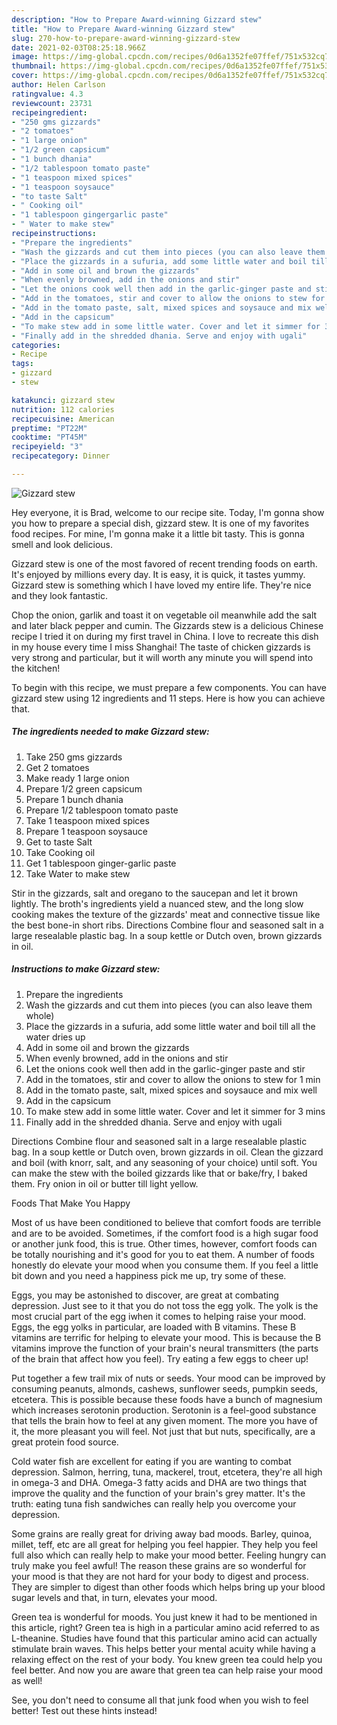 ```yaml
---
description: "How to Prepare Award-winning Gizzard stew"
title: "How to Prepare Award-winning Gizzard stew"
slug: 270-how-to-prepare-award-winning-gizzard-stew
date: 2021-02-03T08:25:18.966Z
image: https://img-global.cpcdn.com/recipes/0d6a1352fe07ffef/751x532cq70/gizzard-stew-recipe-main-photo.jpg
thumbnail: https://img-global.cpcdn.com/recipes/0d6a1352fe07ffef/751x532cq70/gizzard-stew-recipe-main-photo.jpg
cover: https://img-global.cpcdn.com/recipes/0d6a1352fe07ffef/751x532cq70/gizzard-stew-recipe-main-photo.jpg
author: Helen Carlson
ratingvalue: 4.3
reviewcount: 23731
recipeingredient:
- "250 gms gizzards"
- "2 tomatoes"
- "1 large onion"
- "1/2 green capsicum"
- "1 bunch dhania"
- "1/2 tablespoon tomato paste"
- "1 teaspoon mixed spices"
- "1 teaspoon soysauce"
- "to taste Salt"
- " Cooking oil"
- "1 tablespoon gingergarlic paste"
- " Water to make stew"
recipeinstructions:
- "Prepare the ingredients"
- "Wash the gizzards and cut them into pieces (you can also leave them whole)"
- "Place the gizzards in a sufuria, add some little water and boil till all the water dries up"
- "Add in some oil and brown the gizzards"
- "When evenly browned, add in the onions and stir"
- "Let the onions cook well then add in the garlic-ginger paste and stir"
- "Add in the tomatoes, stir and cover to allow the onions to stew for 1 min"
- "Add in the tomato paste, salt, mixed spices and soysauce and mix well"
- "Add in the capsicum"
- "To make stew add in some little water. Cover and let it simmer for 3 mins"
- "Finally add in the shredded dhania. Serve and enjoy with ugali"
categories:
- Recipe
tags:
- gizzard
- stew

katakunci: gizzard stew 
nutrition: 112 calories
recipecuisine: American
preptime: "PT22M"
cooktime: "PT45M"
recipeyield: "3"
recipecategory: Dinner

---
```



![Gizzard stew](https://img-global.cpcdn.com/recipes/0d6a1352fe07ffef/751x532cq70/gizzard-stew-recipe-main-photo.jpg)

Hey everyone, it is Brad, welcome to our recipe site. Today, I'm gonna show you how to prepare a special dish, gizzard stew. It is one of my favorites food recipes. For mine, I'm gonna make it a little bit tasty. This is gonna smell and look delicious.

Gizzard stew is one of the most favored of recent trending foods on earth. It's enjoyed by millions every day. It is easy, it is quick, it tastes yummy. Gizzard stew is something which I have loved my entire life. They're nice and they look fantastic.

Chop the onion, garlik and toast it on vegetable oil meanwhile add the salt and later black pepper and cumin. The Gizzards stew is a delicious Chinese recipe I tried it on during my first travel in China. I love to recreate this dish in my house every time I miss Shanghai! The taste of chicken gizzards is very strong and particular, but it will worth any minute you will spend into the kitchen!


To begin with this recipe, we must prepare a few components. You can have gizzard stew using 12 ingredients and 11 steps. Here is how you can achieve that.

<!--inarticleads1-->

##### The ingredients needed to make Gizzard stew:

1. Take 250 gms gizzards
1. Get 2 tomatoes
1. Make ready 1 large onion
1. Prepare 1/2 green capsicum
1. Prepare 1 bunch dhania
1. Prepare 1/2 tablespoon tomato paste
1. Take 1 teaspoon mixed spices
1. Prepare 1 teaspoon soysauce
1. Get to taste Salt
1. Take  Cooking oil
1. Get 1 tablespoon ginger-garlic paste
1. Take  Water to make stew


Stir in the gizzards, salt and oregano to the saucepan and let it brown lightly. The broth&#39;s ingredients yield a nuanced stew, and the long slow cooking makes the texture of the gizzards&#39; meat and connective tissue like the best bone-in short ribs. Directions Combine flour and seasoned salt in a large resealable plastic bag. In a soup kettle or Dutch oven, brown gizzards in oil. 

<!--inarticleads2-->

##### Instructions to make Gizzard stew:

1. Prepare the ingredients
1. Wash the gizzards and cut them into pieces (you can also leave them whole)
1. Place the gizzards in a sufuria, add some little water and boil till all the water dries up
1. Add in some oil and brown the gizzards
1. When evenly browned, add in the onions and stir
1. Let the onions cook well then add in the garlic-ginger paste and stir
1. Add in the tomatoes, stir and cover to allow the onions to stew for 1 min
1. Add in the tomato paste, salt, mixed spices and soysauce and mix well
1. Add in the capsicum
1. To make stew add in some little water. Cover and let it simmer for 3 mins
1. Finally add in the shredded dhania. Serve and enjoy with ugali


Directions Combine flour and seasoned salt in a large resealable plastic bag. In a soup kettle or Dutch oven, brown gizzards in oil. Clean the gizzard and boil (with knorr, salt, and any seasoning of your choice) until soft. You can make the stew with the boiled gizzards like that or bake/fry, I baked them. Fry onion in oil or butter till light yellow. 

Foods That Make You Happy


Most of us have been conditioned to believe that comfort foods are terrible and are to be avoided. Sometimes, if the comfort food is a high sugar food or another junk food, this is true. Other times, however, comfort foods can be totally nourishing and it's good for you to eat them. A number of foods honestly do elevate your mood when you consume them. If you feel a little bit down and you need a happiness pick me up, try some of these.

Eggs, you may be astonished to discover, are great at combating depression. Just see to it that you do not toss the egg yolk. The yolk is the most crucial part of the egg iwhen it comes to helping raise your mood. Eggs, the egg yolks in particular, are loaded with B vitamins. These B vitamins are terrific for helping to elevate your mood. This is because the B vitamins improve the function of your brain's neural transmitters (the parts of the brain that affect how you feel). Try eating a few eggs to cheer up!

Put together a few trail mix of nuts or seeds. Your mood can be improved by consuming peanuts, almonds, cashews, sunflower seeds, pumpkin seeds, etcetera. This is possible because these foods have a bunch of magnesium which increases serotonin production. Serotonin is a feel-good substance that tells the brain how to feel at any given moment. The more you have of it, the more pleasant you will feel. Not just that but nuts, specifically, are a great protein food source.

Cold water fish are excellent for eating if you are wanting to combat depression. Salmon, herring, tuna, mackerel, trout, etcetera, they're all high in omega-3 and DHA. Omega-3 fatty acids and DHA are two things that improve the quality and the function of your brain's grey matter. It's the truth: eating tuna fish sandwiches can really help you overcome your depression. 

Some grains are really great for driving away bad moods. Barley, quinoa, millet, teff, etc are all great for helping you feel happier. They help you feel full also which can really help to make your mood better. Feeling hungry can truly make you feel awful! The reason these grains are so wonderful for your mood is that they are not hard for your body to digest and process. They are simpler to digest than other foods which helps bring up your blood sugar levels and that, in turn, elevates your mood.

Green tea is wonderful for moods. You just knew it had to be mentioned in this article, right? Green tea is high in a particular amino acid referred to as L-theanine. Studies have found that this particular amino acid can actually stimulate brain waves. This helps better your mental acuity while having a relaxing effect on the rest of your body. You knew green tea could help you feel better. And now you are aware that green tea can help raise your mood as well!

See, you don't need to consume all that junk food when you wish to feel better! Test out  these hints  instead!

